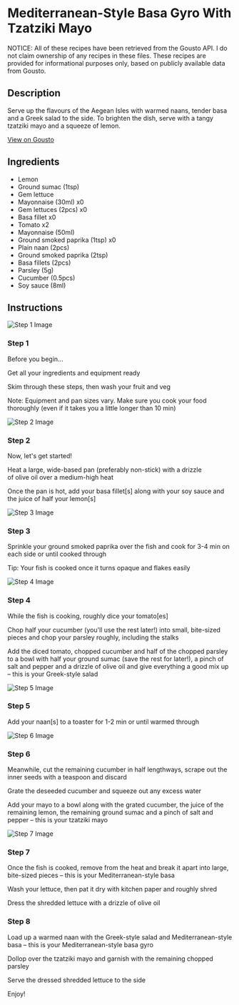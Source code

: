 # Mediterranean-Style Basa Gyro With Tzatziki Mayo

NOTICE: All of these recipes have been retrieved from the Gousto API. I do not claim ownership of any recipes in these files. These recipes are provided for informational purposes only, based on publicly available data from Gousto.

## Description

Serve up the flavours of the Aegean Isles with warmed naans, tender basa and a Greek salad to the side. To brighten the dish, serve with a tangy tzatziki mayo and a squeeze of lemon.  

[View on Gousto](https://www.gousto.co.uk/recipes/cookbook/mediterranean-fish-gyros)

## Ingredients

- Lemon
- Ground sumac (1tsp)
- Gem lettuce
- Mayonnaise (30ml) x0
- Gem lettuces (2pcs) x0
- Basa fillet x0
- Tomato x2
- Mayonnaise (50ml)
- Ground smoked paprika (1tsp) x0
- Plain naan (2pcs)
- Ground smoked paprika (2tsp)
- Basa fillets (2pcs)
- Parsley (5g)
- Cucumber (0.5pcs)
- Soy sauce (8ml)

## Instructions

![Step 1 Image](https://production-media.gousto.co.uk/cms/recipe-step-image/Admin10mm-Step-1-1615916383644-x200.jpg)

### Step 1

Before you begin...

Get all your ingredients and equipment ready

Skim through these steps, then wash your fruit and veg

Note: Equipment and pan sizes vary. Make sure you cook your food thoroughly (even if it takes you a little longer than 10 min)

![Step 2 Image](https://production-media.gousto.co.uk/cms/recipe-step-image/step-2-1584959202054-x200.jpg)

### Step 2

Now, let's get started!

Heat a large, wide-based pan (preferably non-stick) with a drizzle of olive oil over a medium-high heat

Once the pan is hot, add your basa fillet[s] along with your soy sauce and the juice of half your lemon[s]

![Step 3 Image](https://production-media.gousto.co.uk/cms/recipe-step-image/step-3-1584959208707-x200.jpg)

### Step 3

Sprinkle your ground smoked paprika over the fish and cook for 3-4 min on each side or until cooked through

Tip: Your fish is cooked once it turns opaque and flakes easily

![Step 4 Image](https://production-media.gousto.co.uk/cms/recipe-step-image/step-4-1654618324730-x200.jpg)

### Step 4

While the fish is cooking, roughly dice your tomato[es]

Chop half your cucumber (you'll use the rest later!) into small, bite-sized pieces and chop your parsley roughly, including the stalks

Add the diced tomato, chopped cucumber and half of the chopped parsley to a bowl with half your ground sumac (save the rest for later!), a pinch of salt and pepper and a drizzle of olive oil and give everything a good mix up – this is your Greek-style salad

![Step 5 Image](https://production-media.gousto.co.uk/cms/recipe-step-image/Mini-naans-in-toaster-1679320355374-x200.jpg)

### Step 5

Add your naan[s] to a toaster for 1-2 min or until warmed through

![Step 6 Image](https://production-media.gousto.co.uk/cms/recipe-step-image/step-6-1655119935478-x200.jpg)

### Step 6

Meanwhile, cut the remaining cucumber in half lengthways, scrape out the inner seeds with a teaspoon and discard

Grate the deseeded cucumber and squeeze out any excess water

Add your mayo to a bowl along with the grated cucumber, the juice of the remaining lemon, the remaining ground sumac and a pinch of salt and pepper – this is your tzatziki mayo

![Step 7 Image](https://production-media.gousto.co.uk/cms/recipe-step-image/step-7-1584959229623-x200.jpg)

### Step 7

Once the fish is cooked, remove from the heat and break it apart into large, bite-sized pieces – this is your Mediterranean-style basa

Wash your lettuce, then pat it dry with kitchen paper and roughly shred

Dress the shredded lettuce with a drizzle of olive oil

### Step 8

Load up a warmed naan with the Greek-style salad and Mediterranean-style basa – this is your Mediterranean-style basa gyro

Dollop over the tzatziki mayo and garnish with the remaining chopped parsley

Serve the dressed shredded lettuce to the side

Enjoy!

